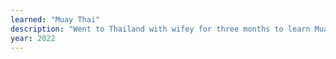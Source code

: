 ```yaml
---
learned: "Muay Thai"
description: "Went to Thailand with wifey for three months to learn Muay Thai — with no prior experience in any martial arts."
year: 2022
---
```

